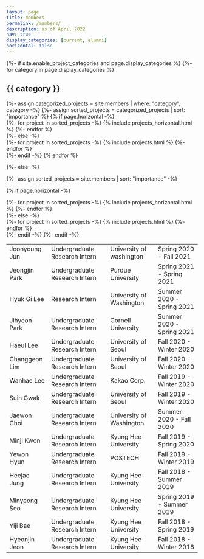 ```yaml
---
layout: page
title: members
permalink: /members/
description: as of April 2022
nav: true
display_categories: [current, alumni]
horizontal: false
---
```


<!-- pages/members.md -->
<div class="projects">
{%- if site.enable_project_categories and page.display_categories %}
  <!-- Display categorized projects -->
  {%- for category in page.display_categories %}
  <h2 class="category">{{ category }}</h2>
  {%- assign categorized_projects = site.members | where: "category", category -%}
  {%- assign sorted_projects = categorized_projects | sort: "importance" %}
  <!-- Generate cards for each project -->
  {% if page.horizontal -%}
  <div class="container">
    <div class="row row-cols-2">
    {%- for project in sorted_projects -%}
      {% include projects_horizontal.html %}
    {%- endfor %}
    </div>
  </div>
  {%- else -%}
  <div class="grid">
    {%- for project in sorted_projects -%}
      {% include projects.html %}
    {%- endfor %}
  </div>
  {%- endif -%}
  {% endfor %}

{%- else -%}
<!-- Display projects without categories -->
  {%- assign sorted_projects = site.members | sort: "importance" -%}
  <!-- Generate cards for each project -->
  {% if page.horizontal -%}
  <div class="container">
    <div class="row row-cols-2">
    {%- for project in sorted_projects -%}
      {% include projects_horizontal.html %}
    {%- endfor %}
    </div>
  </div>
  {%- else -%}
  <div class="grid">
    {%- for project in sorted_projects -%}
      {% include projects.html %}
    {%- endfor %}
  </div>
  {%- endif -%}
{%- endif -%}
</div>

<table style="width:100%">
  <tr>
    <td class="c2">Joonyoung Jun</td>
    <td class="c2">Undergraduate Research Intern</td>
    <td class="c2">University of washington</td>
    <td class="c2">Spring 2020 - Fall 2021</td>
  </tr>
  <tr>
    <td class="c2">Jeongjin Park</td>
    <td class="c2">Undergraduate Research Intern</td>
    <td class="c2">Purdue University</td>
    <td class="c2">Spring 2021 - Spring 2021</td>
  </tr>
  <tr>
    <td class="c2">Hyuk Gi Lee</td>
    <td class="c2">Research Intern</td>
    <td class="c2">University of Washington</td>
    <td class="c2">Summer 2020 - Spring 2021</td>
  </tr>
  <tr>
    <td class="c2">Jihyeon Park</td>
    <td class="c2">Undergraduate Research Intern</td>
    <td class="c2">Cornell University</td>
    <td class="c2">Summer 2020 - Spring 2021</td>
  </tr>
  <tr>
    <td class="c2">Haeul Lee</td>
    <td class="c2">Undergraduate Research Intern</td>
    <td class="c2">University of Seoul</td>
    <td class="c2">Fall 2020 - Winter 2020</td>
  </tr>
  <tr>
    <td class="c2">Changgeon Lim</td>
    <td class="c2">Undergraduate Research Intern</td>
    <td class="c2">University of Seoul</td>
    <td class="c2">Fall 2020 - Winter 2020</td>
  </tr>
  <tr>
    <td class="c2">Wanhae Lee</td>
    <td class="c2">Undergraduate Research Intern</td>
    <td class="c2">Kakao Corp.</td>
    <td class="c2">Fall 2019 - Winter 2020</td>
  </tr>
  <tr>
    <td class="c2">Suin Gwak</td>
    <td class="c2">Undergraduate Research Intern</td>
    <td class="c2">University of Seoul</td>
    <td class="c2">Fall 2019 - Winter 2020</td>
  </tr>
  <tr>
    <td class="c2">Jaewon Choi</td>
    <td class="c2">Undergraduate Research Intern</td>
    <td class="c2">University of Washington</td>
    <td class="c2">Summer 2020 - Fall 2020</td>
  </tr>
  <tr>
    <td class="c2">Minji Kwon</td>
    <td class="c2">Undergraduate Research Intern</td>
    <td class="c2">Kyung Hee University</td>
    <td class="c2">Fall 2019 - Spring 2020</td>
  </tr>
  <tr>
    <td class="c2">Yewon Hyun</td>
    <td class="c2">Undergraduate Research Intern</td>
    <td class="c2">POSTECH</td>
    <td class="c2">Fall 2019 - Winter 2019</td>
  </tr>
  <tr>
    <td class="c2">Heejae Jung</td>
    <td class="c2">Undergraduate Research Intern</td>
    <td class="c2">Kyung Hee University</td>
    <td class="c2">Fall 2018 - Summer 2019</td>
  </tr>
  <tr>
    <td class="c2">Minyeong Seo</td>
    <td class="c2">Undergraduate Research Intern</td>
    <td class="c2">Kyung Hee University</td>
    <td class="c2">Spring 2019 - Summer 2019</td>
  </tr>
  <tr>
    <td class="c2">Yiji Bae</td>
    <td class="c2">Undergraduate Research Intern</td>
    <td class="c2">Kyung Hee University</td>
    <td class="c2">Fall 2018 - Spring 2019</td>
  </tr>
  <tr>
    <td class="c2">Hyeonjin Jeon</td>
    <td class="c2">Undergraduate Research Intern</td>
    <td class="c2">Kyung Hee University</td>
    <td class="c2">Fall 2018 - Winter 2018</td>
  </tr>
</table>
